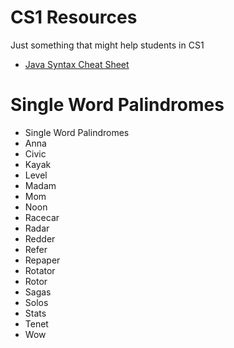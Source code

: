# CS1 Resources
Just something that might help students in CS1

* [Java Syntax Cheat Sheet](https://github.com/in28minutes/java-cheat-sheet)

# Single Word Palindromes

* Single Word Palindromes
* Anna
* Civic
* Kayak
* Level
* Madam
* Mom
* Noon
* Racecar
* Radar
* Redder
* Refer
* Repaper
* Rotator
* Rotor
* Sagas
* Solos
* Stats
* Tenet
* Wow
